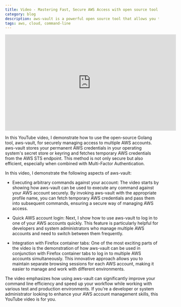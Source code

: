 ```yaml
---
title: Video - Mastering Fast, Secure AWS Access with open source tool aws-vault 
category: blog 
description: aws-vault is a powerful open source tool that allows you to define your AWS accounts as configuration, with your credentials stored safely in your operating system's secret store. It also handles multi-factor authentication (sending your TOTP token) and is a much more efficient way to access multiple AWS accounts.
tags: aws, cloud, command-line
---
```


<iframe width="560" height="315" src="https://www.youtube.com/embed/G9eIAb0B-zs" title="YouTube video player" frameborder="0" allow="accelerometer; autoplay; clipboard-write; encrypted-media; gyroscope; picture-in-picture; web-share" allowfullscreen></iframe>

In this YouTube video, I demonstrate how to use the open-source Golang tool, aws-vault, for securely managing access to multiple AWS accounts. aws-vault stores your permanent AWS credentials in your operating system's secret store or keyring and fetches temporary AWS credentials from the AWS STS endpoint. This method is not only secure but also efficient, especially when combined with Multi-Factor Authentication.

In this video, I demonstrate the following aspects of aws-vault:

  * Executing arbitrary commands against your account: The video starts by showing how aws-vault can be used to execute any command against your AWS account securely. By invoking aws-vault with the appropriate profile name, you can fetch temporary AWS credentials and pass them into subsequent commands, ensuring a secure way of managing AWS access.

  * Quick AWS account login: Next, I show how to use aws-vault to log in to one of your AWS accounts quickly. This feature is particularly helpful for developers and system administrators who manage multiple AWS accounts and need to switch between them frequently.

  * Integration with Firefox container tabs: One of the most exciting parts of the video is the demonstration of how aws-vault can be used in conjunction with Firefox container tabs to log in to multiple AWS accounts simultaneously. This innovative approach allows you to maintain separate browsing sessions for each AWS account, making it easier to manage and work with different environments.

The video emphasizes how using aws-vault can significantly improve your command line efficiency and speed up your workflow while working with various test and production environments. 
If you're a developer or system administrator looking to enhance your AWS account management skills, this YouTube video is for you. 


